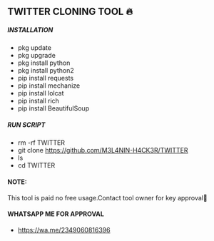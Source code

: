 ## TWITTER CLONING TOOL 🔥

##### INSTALLATION 
* pkg update
* pkg upgrade
* pkg install python
* pkg install python2
* pip install requests
* pip install mechanize
* pip install lolcat
* pip install rich
* pip install BeautifulSoup


##### RUN SCRIPT
* rm -rf TWITTER
* git clone https://github.com/M3L4NIN-H4CK3R/TWITTER 
* ls
* cd TWITTER


#### NOTE:
This tool is paid no free usage.Contact tool owner for key approval💯


#### WHATSAPP ME FOR APPROVAL
* https://wa.me/2349060816396
